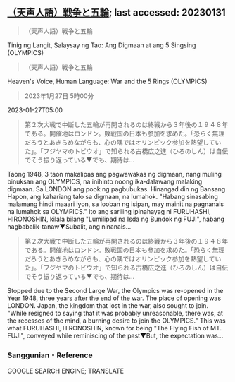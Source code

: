 ## [（天声人語）戦争と五輪](https://www.asahi.com/articles/DA3S15542394.html?iref=comtop_Opinion_05); last accessed: 20230131

> （天声人語）戦争と五輪

Tinig ng Langit, Salaysay ng Tao: Ang Digmaan at ang 5 Singsing (OLYMPICS)

> （天声人語）戦争と五輪

Heaven's Voice, Human Language: War and the 5 Rings (OLYMPICS)

> 2023年1月27日 5時00分

2023-01-27T05:00

> 第２次大戦で中断した五輪が再開されるのは終戦から３年後の１９４８年である。開催地はロンドン。敗戦国の日本も参加を求めた。「恐らく無理だろうとあきらめながらも、心の隅ではオリンピック参加を熱望していた」。「フジヤマのトビウオ」で知られる古橋広之進（ひろのしん）は自伝でそう振り返っている▼でも、期待は…

Taong 1948, 3 taon makalipas ang pagwawakas ng digmaan, nang muling binuksan ang OLYMPICS, na inihinto noong ika-dalawang malaking digmaan. Sa LONDON ang pook ng pagbubukas. Hinangad din ng Bansang Hapon, ang kahariang talo sa digmaan, na lumahok. "Habang sinasabing malamang hindi maaari iyon, sa looban ng isipan, may mainit na pagnanais na lumahok sa OLYMPICS." Ito ang sariling ipinahayag ni FURUHASHI, HIRONOSHIN, kilala bilang "Lumilipad na Isda ng Bundok ng FUJI", habang nagbabalik-tanaw▼Subalit, ang ninanais...

> 第２次大戦で中断した五輪が再開されるのは終戦から３年後の１９４８年である。開催地はロンドン。敗戦国の日本も参加を求めた。「恐らく無理だろうとあきらめながらも、心の隅ではオリンピック参加を熱望していた」。「フジヤマのトビウオ」で知られる古橋広之進（ひろのしん）は自伝でそう振り返っている▼でも、期待は…

Stopped due to the Second Large War, the Olympics was re-opened in the Year 1948, three years after the end of the war. The place of opening was LONDON. Japan, the kingdom that lost in the war, also sought to join. "While resigned to saying that it was probably unreasonable, there was, at the recesses of the mind, a burning desire to join the OLYMPICS." This was what FURUHASHI, HIRONOSHIN, known for being "The Flying Fish of MT. FUJI", conveyed while reminiscing of the past▼But, the expectation was...

### Sanggunian・Reference

GOOGLE SEARCH ENGINE; TRANSLATE
